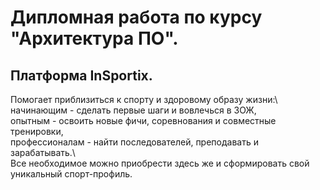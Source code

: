 # Дипломная работа по курсу "Архитектура ПО". 
## Платформа InSportix. 
Помогает приблизиться к спорту и здоровому образу жизни:\ 
начинающим - сделать первые шаги и вовлечься в ЗОЖ,\
опытным - освоить новые фичи, соревнования и совместные тренировки,\
профессионалам - найти последователей, преподавать и зарабатывать.\  
Все необходимое можно приобрести здесь же и сформировать свой уникальный спорт-профиль.

